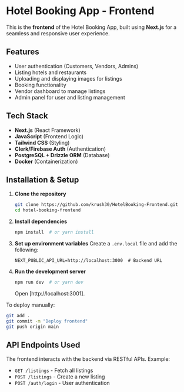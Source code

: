 # Hotel Booking App - Frontend

This is the **frontend** of the Hotel Booking App, built using **Next.js** for a seamless and responsive user experience.

## Features

- User authentication (Customers, Vendors, Admins)
- Listing hotels and restaurants
- Uploading and displaying images for listings
- Booking functionality
- Vendor dashboard to manage listings
- Admin panel for user and listing management

## Tech Stack

- **Next.js** (React Framework)
- **JavaScript** (Frontend Logic)
- **Tailwind CSS** (Styling)
- **Clerk/Firebase Auth** (Authentication)
- **PostgreSQL + Drizzle ORM** (Database)
- **Docker** (Containerization)

## Installation & Setup

1. **Clone the repository**

   ```sh
   git clone https://github.com/krush30/HotelBooking-Frontend.git
   cd hotel-booking-frontend
   ```

2. **Install dependencies**

   ```sh
   npm install  # or yarn install
   ```

3. **Set up environment variables**
   Create a `.env.local` file and add the following:

   ```env
   NEXT_PUBLIC_API_URL=http://localhost:3000  # Backend URL

   ```

4. **Run the development server**
   ```sh
   npm run dev  # or yarn dev
   ```
   Open [http://localhost:3001].

To deploy manually:

```sh
git add .
git commit -m "Deploy frontend"
git push origin main
```

## API Endpoints Used

The frontend interacts with the backend via RESTful APIs. Example:

- `GET /listings` - Fetch all listings
- `POST /listings` - Create a new listing
- `POST /auth/login` - User authentication


